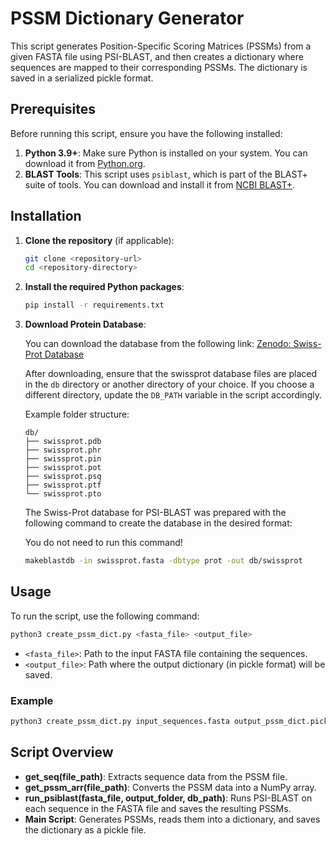 # PSSM Dictionary Generator

This script generates Position-Specific Scoring Matrices (PSSMs) from a given FASTA file using PSI-BLAST, and then creates a dictionary where sequences are mapped to their corresponding PSSMs. The dictionary is saved in a serialized pickle format.

## Prerequisites

Before running this script, ensure you have the following installed:

1. **Python 3.9+**: Make sure Python is installed on your system. You can download it from [Python.org](https://www.python.org/downloads/).
2. **BLAST Tools**: This script uses `psiblast`, which is part of the BLAST+ suite of tools. You can download and install it from [NCBI BLAST+](https://ftp.ncbi.nlm.nih.gov/blast/executables/blast+/LATEST/).

## Installation

1. **Clone the repository** (if applicable):
    ```bash
    git clone <repository-url>
    cd <repository-directory>
    ```

2. **Install the required Python packages**:
    ```bash
    pip install -r requirements.txt
    ```

3. **Download Protein Database**:

    You can download the database from the following link:
        [Zenodo: Swiss-Prot Database](https://zenodo.org/records/12788649)
    
    After downloading, ensure that the swissprot database files are placed in the `db` directory or another directory of your choice. If you choose a different directory, update the `DB_PATH` variable in the script accordingly.

    Example folder structure:

    ```
    db/
    ├── swissprot.pdb
    ├── swissprot.phr
    ├── swissprot.pin
    ├── swissprot.pot
    ├── swissprot.psq
    ├── swissprot.ptf
    └── swissprot.pto
    ```

    The Swiss-Prot database for PSI-BLAST was prepared with the following command to create the database in the desired format:
    
    You do not need to run this command!
    ```bash
    makeblastdb -in swissprot.fasta -dbtype prot -out db/swissprot
    ```

    
    


## Usage

To run the script, use the following command:

```bash
python3 create_pssm_dict.py <fasta_file> <output_file>
```

- `<fasta_file>`: Path to the input FASTA file containing the sequences.
- `<output_file>`: Path where the output dictionary (in pickle format) will be saved.

### Example

```bash
python3 create_pssm_dict.py input_sequences.fasta output_pssm_dict.pickle
```

## Script Overview

- **get_seq(file_path)**: Extracts sequence data from the PSSM file.
- **get_pssm_arr(file_path)**: Converts the PSSM data into a NumPy array.
- **run_psiblast(fasta_file, output_folder, db_path)**: Runs PSI-BLAST on each sequence in the FASTA file and saves the resulting PSSMs.
- **Main Script**: Generates PSSMs, reads them into a dictionary, and saves the dictionary as a pickle file.
